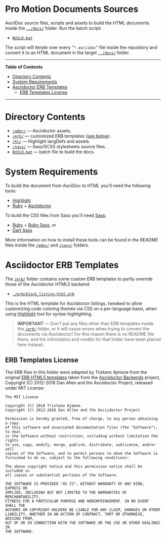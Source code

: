 # Pro Motion Documents Sources

AsciiDoc source files, scripts and assets to build the HTML documents inside the [`../docs/`][docs] folder. Run the batch script:

- [`BUILD.bat`][BUILD.bat]

The script will iterate over every "`*.asciidoc`" file inside the repository and convert it to an HTML document in the target [`../docs/`][docs] folder.

-----

**Table of Contents**

<!-- MarkdownTOC autolink="true" bracket="round" autoanchor="false" lowercase="only_ascii" uri_encoding="true" levels="1,2,3" -->

- [Directory Contents](#directory-contents)
- [System Requirements](#system-requirements)
- [Asciidoctor ERB Templates](#asciidoctor-erb-templates)
    - [ERB Templates License](#erb-templates-license)

<!-- /MarkdownTOC -->

-----

# Directory Contents

- [`/adoc/`][adoc] — Asciidoctor assets.
- [`/erb/`][erb] — customized ERB templates ([see below][ERB sec]).
- [`/hl/`][hl] — Highlight langDefs and assets.
- [`/sass/`][sass] — Sass/SCSS stylesheets source files.
- [`BUILD.bat`][BUILD.bat] — batch file to build the docs.

# System Requirements

To build the document from AsciiDoc to HTML you'll need the following tools:

- [Highlight]
- [Ruby] + [Asciidoctor]

To build the CSS files from Sass you'll need [Sass]:

- [Ruby] + [Ruby Sass], or
- [Dart Sass]

More information on how to install these tools can be found in the README files inside the [`/adoc/`][adoc] and [`/sass/`][sass] folders.

# Asciidoctor ERB Templates

The [`/erb/`][erb] folder contains some custom ERB templates to partly override those of the Asciidoctor HTML5 backend:

- [`./erb/block_listing.html.erb`][block_listing]

This is the HTML template for Asciidoctor listings, tweaked to allow customizing code coloring themes via CSS on a per-language basis, when using [Highlight] tool for syntax highlighting.

> __IMPORTANT__ — Don't put any files other than ERB templates inside the [`/erb/`][erb] folder, or it will cause errors when trying to convert the documents via Asciidoctor! For this reason there is no README file there, and the information and credits for that folder have been placed here instead.

## ERB Templates License

The ERB files in this folder were adapted by Tristano Ajmone from the original [ERB HTML5 templates] taken from the
[Asciidoctor Backends] project, Copyright (C) 2012-2016 Dan Allen and the Asciidoctor Project, released under MIT License:

    The MIT License
    
    Copyright (C) 2018 Tristano Ajmone.
    Copyright (C) 2012-2016 Dan Allen and the Asciidoctor Project

    Permission is hereby granted, free of charge, to any person obtaining a copy
    of this software and associated documentation files (the "Software"), to deal
    in the Software without restriction, including without limitation the rights
    to use, copy, modify, merge, publish, distribute, sublicense, and/or sell
    copies of the Software, and to permit persons to whom the Software is
    furnished to do so, subject to the following conditions:

    The above copyright notice and this permission notice shall be included in
    all copies or substantial portions of the Software.

    THE SOFTWARE IS PROVIDED "AS IS", WITHOUT WARRANTY OF ANY KIND, EXPRESS OR
    IMPLIED, INCLUDING BUT NOT LIMITED TO THE WARRANTIES OF MERCHANTABILITY,
    FITNESS FOR A PARTICULAR PURPOSE AND NONINFRINGEMENT. IN NO EVENT SHALL THE
    AUTHORS OR COPYRIGHT HOLDERS BE LIABLE FOR ANY CLAIM, DAMAGES OR OTHER
    LIABILITY, WHETHER IN AN ACTION OF CONTRACT, TORT OR OTHERWISE, ARISING FROM,
    OUT OF OR IN CONNECTION WITH THE SOFTWARE OR THE USE OR OTHER DEALINGS IN
    THE SOFTWARE.


<!-----------------------------------------------------------------------------
                               REFERENCE LINKS                                
------------------------------------------------------------------------------>

<!-- project files & folders -->

[docs]: ../docs/   "Navigate folder"
[adoc]: ./adoc/    "Navigate folder"
[erb]:  ./erb/     "Navigate folder"
[hl]:   ./hl/      "Navigate folder"
[sass]: ./sass/    "Navigate folder"

[block_listing]: ./erb/block_listing.html.erb "View source file"

[BUILD.bat]: ./BUILD.bat "View source file"

<!-- document cross-reference links -->

[ERB sec]: #asciidoctor-erb-templates "Jump to section 'Asciidoctor ERB Templates'"


<!-- dependencies -->

[Asciidoctor]: https://github.com/asciidoctor/asciidoctor#installation
[Highlight]: http://www.andre-simon.de/zip/download.php

[Sass]: https://sass-lang.com "Visit Sass website"
[Ruby Sass]: https://github.com/sass/ruby-sass
[Dart Sass]: https://github.com/sass/dart-sass
[Choco Sass]: https://chocolatey.org/packages/sass

[Ruby]: https://www.ruby-lang.org
[RubyInstaller]: https://rubyinstaller.org/downloads/
[Choco Ruby]: https://chocolatey.org/packages/ruby

[Node.js]: https://nodejs.org/en/ "Visit Node.js downloads page"
[Choco Node]: https://chocolatey.org/packages/nodejs
[Choco Node LTS]: https://chocolatey.org/packages/nodejs-lts

[Chocolatey GUI]: https://chocolatey.org/packages/ChocolateyGUI
[Chocolatey]: https://chocolatey.org

<!-- third party -->

[Asciidoctor Backends]: https://github.com/asciidoctor/asciidoctor-backends "Visit the Asciidoctor Backends project"
[ERB HTML5 templates]: https://github.com/asciidoctor/asciidoctor-backends/tree/master/erb/html5


<!-- EOF -->
